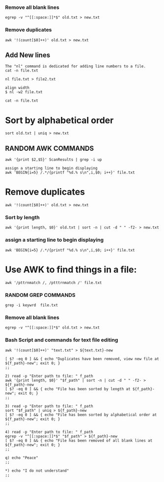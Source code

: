 

### Remove all blank lines
```
egrep -v "^[[:space:]]*$" old.txt > new.txt
```

###  Remove duplicates

```
awk '!(count[$0]++)' old.txt > new.txt
```



## Add New lines 
```
The "nl" command is dedicated for adding line numbers to a file.
cat -n file.txt

nl file.txt > file2.txt

align width
$ nl -w2 file.txt

cat -n file.txt
```



# Sort by alphabetical order
```
sort old.txt | uniq > new.txt
```


RANDOM AWK COMMANDS
----------------------------------------------------------------
```
awk '{print $2,$5}' ScanResults | grep -i up

assign a starting line to begin displaying
awk 'BEGIN{i=5} /.*/{printf "%d.% s\n",i,$0; i++}' file.txt
```


# Remove duplicates
```
awk '!(count[$0]++)' old.txt > new.txt
```

### Sort by length
```
awk '{print length, $0}' old.txt | sort -n | cut -d " " -f2- > new.txt
```

### assign a starting line to begin displaying
```
awk 'BEGIN{i=5} /.*/{printf "%d.% s\n",i,$0; i++}' file.txt
```


# Use AWK to find things in a file: 
```
awk '/pttrnmatch /, /ptttrnmatch /' file.txt
```


### RANDOM GREP COMMANDS
```
grep -i keywrd  file.txt
```

### Remove all blank lines
```
egrep -v "^[[:space:]]*$" old.txt > new.txt
```

 

### Bash Script and commands for text file editing
```
awk '!(count[$0]++)' "text.txt" > ${text.txt}-new
```

```
[ $? -eq 0 ] && { echo "Duplicates have been removed, view new file at ${f_path}-new"; exit 0; }
;;

2) read -p "Enter path to file: " f_path
awk '{print length, $0}' "$f_path" | sort -n | cut -d " " -f2- > ${f_path}-new
[ $? -eq 0 ] && { echo "File has been sorted by length at ${f_path}-new"; exit 0; }
;;

3) read -p "Enter path to file: " f_path
sort "$f_path" | uniq > ${f_path}-new
[ $? -eq 0 ] && { echo "File has been sorted by alphabetical order at ${f_path}-new"; exit 0; }
;;

4) read -p "Enter path to file: " f_path
egrep -v "^[[:space:]]*$" "$f_path" > ${f_path}-new
[ $? -eq 0 ] && { echo "File has been removed of all blank lines at ${f_path}-new"; exit 0; }
;;

q) echo "Peace"
;;

*) echo "I do not understand"
;;
```
